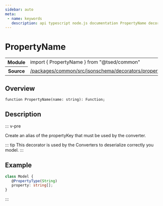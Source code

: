 ```yaml
---
sidebar: auto
meta:
 - name: keywords
   description: api typescript node.js documentation PropertyName decorator
---
```

# PropertyName <Badge text="Decorator" type="decorator"/>
<!-- Summary -->
<section class="symbol-info"><table class="is-full-width"><tbody><tr><th>Module</th><td><div class="lang-typescript"><span class="token keyword">import</span> { PropertyName }&nbsp;<span class="token keyword">from</span>&nbsp;<span class="token string">"@tsed/common"</span></div></td></tr><tr><th>Source</th><td><a href="https://github.com/Romakita/ts-express-decorators/blob/v4.31.9/packages/common/src/jsonschema/decorators/propertyName.ts#L0-L0">/packages/common/src/jsonschema/decorators/propertyName.ts</a></td></tr></tbody></table></section>

<!-- Overview -->
## Overview


<pre><code class="typescript-lang ">function <span class="token function">PropertyName</span><span class="token punctuation">(</span>name<span class="token punctuation">:</span> <span class="token keyword">string</span><span class="token punctuation">)</span><span class="token punctuation">:</span> Function<span class="token punctuation">;</span></code></pre>



<!-- Description -->
## Description

::: v-pre

Create an alias of the propertyKey that must be used by the converter.

::: tip
This decorator is used by the Converters to deserialize correctly you model.
:::

## Example

```typescript
class Model {
   @PropertyType(String)
   property: string[];
}
```


:::